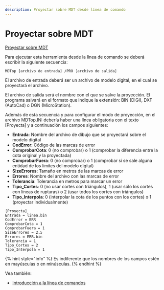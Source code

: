 ```yaml
---
description: Proyectar sobre MDT desde línea de comando
---
```


# Proyectar sobre MDT

[Proyectar sobre MDT](../como.../como-proyeccion-sobre-mdt.md)

Para ejecutar esta herramienta desde la línea de comando se deberá escribir la siguiente secuencia:

```text
MDTop [archivo de entrada] /PRO [archivo de salida]
```

El archivo de entrada deberá ser un archivo de modelo digital, en el cual se proyectará el archivo.

El archivo de salida será el nombre con el que se salve la proyección. El programa salvará en el formato que indique la extensión: BIN \(DIGI\), DXF \(AutoCad\) o DGN \(MicroStation\).

Además de esta secuencia y para configurar el modo de proyección, en el archivo MDTop.INI debería haber una línea obligatoria con el texto \[Proyecta\] y a continuación los campos siguientes:

* **Entrada**: Nombre del archivo de dibujo que se proyectará sobre el modelo digital
* **CodError**: Código de las marcas de error
* **ComprobarCota**: 0 \(no comprobar\) o 1 \(comprobar la diferencia entre la cota original y la proyectada\)
* **ComprobarFuera**: 0 \(no comprobar\) o 1 \(comprobar si se sale alguna entidad de los límites del modelo digital\)
* **SizeErrores**: Tamaño en metros de las marcas de error
* **Errores**: Nombre del archivo con las marcas de error
* **Tolerancia**: Tolerancia en metros para marcar un error
* **Tipo\_Cortes**: 0 \(no usar cortes con triángulos\), 1 \(usar sólo los cortes con líneas de rupturas\) o 2 \(usar todos los cortes con triángulos\)
* **Tipo\_Interpola**: 0 \(interpolar la cota de los puntos con los cortes\) o 1 \(proyectar individualmente\)

```text
[Proyecta]
Entrada = linea.bin
CodError = ERR
ComprobarCota = 1
ComprobarFuera = 1
SizeErrores = 2.5
Errores = ERR.bin
Tolerancia = 1
Tipo_Cortes = 2
Tipo_Interpola = 1
```

{% hint style="info" %}
Es indiferente que los nombres de los campos estén en mayúsculas o en minúsculas.
{% endhint %}

Vea también:

* [Introducción a la línea de comandos](./)

